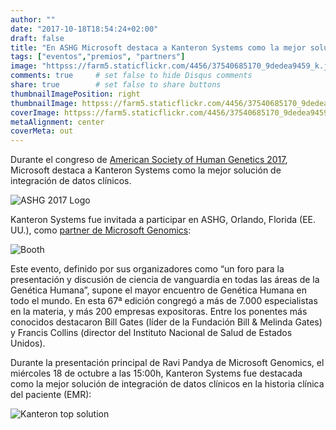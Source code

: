 ```yaml
---
author: ""
date: "2017-10-18T18:54:24+02:00"
draft: false
title: "En ASHG Microsoft destaca a Kanteron Systems como la mejor solución de integración de datos clínicos"
tags: ["eventos","premios", "partners"]
image: "httpss://farm5.staticflickr.com/4456/37540685170_9dedea9459_k.jpg"
comments: true     # set false to hide Disqus comments
share: true        # set false to share buttons
thumbnailImagePosition: right
thumbnailImage: httpss://farm5.staticflickr.com/4456/37540685170_9dedea9459_k.jpg
coverImage: httpss://farm5.staticflickr.com/4456/37540685170_9dedea9459_k.jpg
metaAlignment: center
coverMeta: out
---
```


Durante el congreso de [American Society of Human Genetics 2017](https://www.ashg.org/2017meeting/), Microsoft destaca a Kanteron Systems como la mejor solución de integración de datos clínicos.

<!--more-->

![ASHG 2017 Logo](https://www.ashg.org/2017meeting/images/template/ASHG-2017-logo-blk.png) 

Kanteron Systems fue invitada a participar en ASHG, Orlando, Florida (EE. UU.),  como [partner de Microsoft Genomics](httpss://enterprise.microsoft.com/en-us/industries/health/genomics/):

![Booth](httpss://farm5.staticflickr.com/4487/37540681070_e9bb670be5_k.jpg) 

Este evento, definido por sus organizadores como “un foro para la presentación y discusión de ciencia de vanguardia en todas las áreas de la Genética Humana”, supone el mayor encuentro de Genética Humana en todo el mundo. En esta 67ª edición congregó a más de 7.000 especialistas en la materia, y más 200 empresas expositoras. Entre los ponentes más conocidos destacaron Bill Gates (líder de la Fundación Bill & Melinda Gates) y Francis Collins (director del Instituto Nacional de Salud de Estados Unidos).

Durante la presentación principal de Ravi Pandya de Microsoft Genomics, el miércoles 18 de octubre a las 15:00h, Kanteron Systems fue destacada como la mejor solución de integración de datos clínicos en la historia clínica del paciente (EMR):

![Kanteron top solution](httpss://farm5.staticflickr.com/4456/37540685170_9dedea9459_k.jpg) 